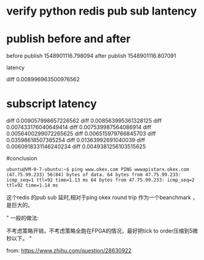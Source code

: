 # verify python redis pub sub lantency

# publish before and after

before publish 1548901116.798094
after publish 1548901116.807091

latency

diff 0.008996963500976562

# subscript latency

diff 0.009057998657226562
diff 0.008563995361328125
diff 0.007433176040649414
diff 0.007539987564086914
diff 0.0056400299072265625
diff 0.006515979766845703
diff 0.03598618507385254
diff 0.01363992691040039
diff 0.0060918331146240234
diff 0.0049381256103515625

#conclusion

`
    ubuntu@VM-0-7-ubuntu:~$ ping www.okex.com
    PING wwwapistarx.okex.com (47.75.99.233) 56(84) bytes of data.
    64 bytes from 47.75.99.233: icmp_seq=1 ttl=92 time=1.13 ms
    64 bytes from 47.75.99.233: icmp_seq=2 ttl=92 time=1.14 ms
`

这个redis 的pub sub 延时,相对于ping okex round trip 作为一个beanchmark ，是巨大的。

"
一般的做法:

不考虑策略开销，不考虑策略全跑在FPGA的情况，最好把tick to order压缩到5微秒以下。
"

from: https://www.zhihu.com/question/28630922

